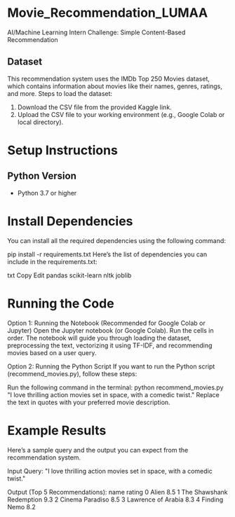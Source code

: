 # Movie_Recommendation_LUMAA
AI/Machine Learning Intern Challenge: Simple Content-Based Recommendation

## Dataset
This recommendation system uses the IMDb Top 250 Movies dataset, which contains information about movies like their names, genres, ratings, and more.
Steps to load the dataset:
1. Download the CSV file from the provided Kaggle link.
2. Upload the CSV file to your working environment (e.g., Google Colab or local directory).

# Setup Instructions

## Python Version
- Python 3.7 or higher

# Install Dependencies
You can install all the required dependencies using the following command:

pip install -r requirements.txt
Here’s the list of dependencies you can include in the requirements.txt:

txt
Copy
Edit
pandas
scikit-learn
nltk
joblib

# Running the Code
Option 1: Running the Notebook (Recommended for Google Colab or Jupyter)
Open the Jupyter notebook (or Google Colab).
Run the cells in order. The notebook will guide you through loading the dataset, preprocessing the text, vectorizing it using TF-IDF, and recommending movies based on a user query.

Option 2: Running the Python Script
If you want to run the Python script (recommend_movies.py), follow these steps:

Run the following command in the terminal:
python recommend_movies.py "I love thrilling action movies set in space, with a comedic twist."
Replace the text in quotes with your preferred movie description.

# Example Results
Here’s a sample query and the output you can expect from the recommendation system.

Input Query: "I love thrilling action movies set in space, with a comedic twist."

Output (Top 5 Recommendations):
             name              rating
0                     Alien     8.5
1  The Shawshank Redemption     9.3
2           Cinema Paradiso     8.5
3        Lawrence of Arabia     8.3
4              Finding Nemo     8.2
